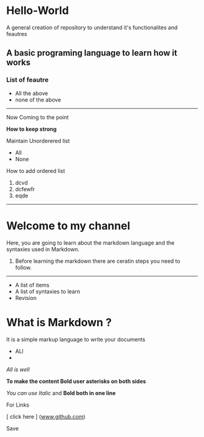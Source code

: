 # Hello-World
A general creation of repository to understand it's functionalites and feautres
## A basic programing language to learn how it works

### List of feautre
  - All the above
  - none of the above
------

Now Coming to the point

****How to keep strong****

Maintain Unorderered list

- All
- None


How to add ordered list
1. dcvd
2. dcfewfr
3. eqde
----
# Welcome to my channel 
Here, you are going to learn about the markdown language and the syntaxies used in Markdown.
1. Before learning the markdown there are ceratin steps you need to follow.
-------
- A list of items
- A list of syntaxies to learn
- Revision
# What is Markdown ?
It is a simple markup language to write your documents
  - ALl
  - 
_All is well_

**To make the content Bold user asterisks on both sides**

_You can use Italic_ and **Bold both in one line**

For Links

[ click here ] (www.github.com)

Save


















